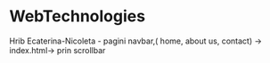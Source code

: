 # WebTechnologies

Hrib Ecaterina-Nicoleta - pagini navbar,( home, about us, contact) -> index.html-> prin scrollbar
